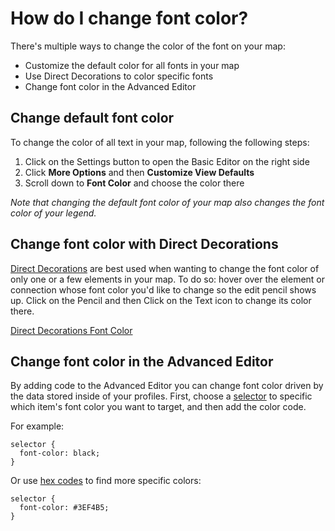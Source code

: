 # How do I change font color? 

There's multiple ways to change the color of the font on your map: 

- Customize the default color for all fonts in your map
- Use Direct Decorations to color specific fonts
- Change font color in the Advanced Editor

## Change default font color

To change the color of all text in your map, following the following steps: 

1. Click on the Settings button to open the Basic Editor on the right side
2. Click **More Options** and then **Customize View Defaults**
3. Scroll down to **Font Color** and choose the color there

*Note that changing the default font color of your map also changes the font color of your legend.*

## Change font color with Direct Decorations
[Direct Decorations](https://docs.kumu.io/guides/direct-decorations.html) are best used when wanting to change the font color of only one or a few elements in your map.
To do so: hover over the element or connection whose font color you'd like to change so the edit pencil shows up. Click on the Pencil and then Click on the Text icon to change its color there. 

[Direct Decorations Font Color](/images/dir-dec-font-color.png)

## Change font color in the Advanced Editor
By adding code to the Advanced Editor you can change font color driven by the data stored inside of your profiles. 
First, choose a [selector](https://docs.kumu.io/guides/selectors.html) to specific which item's font color you want to target, and then add the color code. 

For example:

```
selector {
  font-color: black;
}
```

Or use [hex codes](https://htmlcolorcodes.com/) to find more specific colors: 

```
selector {
  font-color: #3EF4B5;
}
```
  

